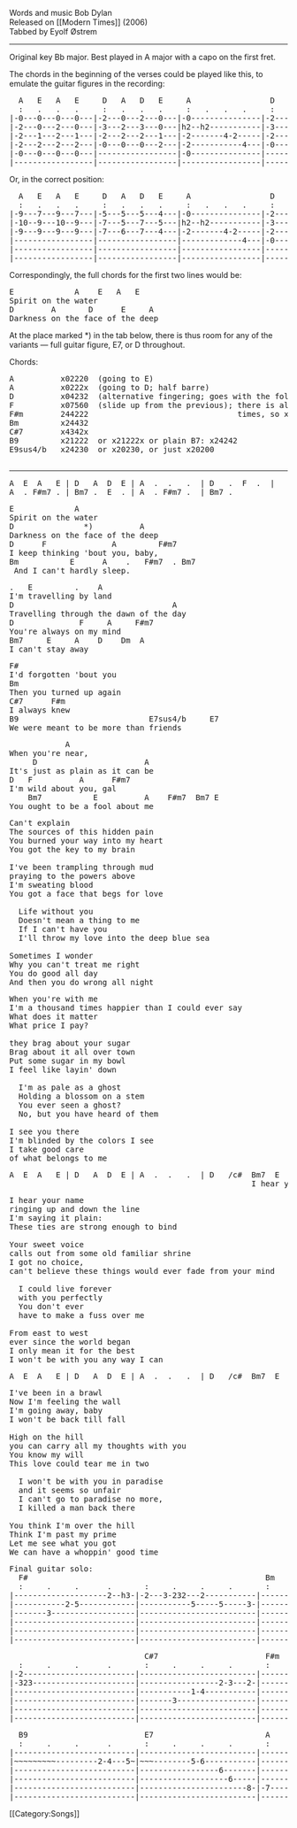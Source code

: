 Words and music Bob Dylan<br>
Released on [[Modern Times]] (2006)<br>
Tabbed by Eyolf Østrem

----
Original key Bb major. Best played in A major with a capo on the first fret.

The chords in the beginning of the verses could be played like this, to emulate the guitar figures in the recording:

<pre class="tab">
  A   E   A   E     D   A   D   E     A                 D
  :   .   .   .     :   .   .   .     :   .   .   .     :   
|-0---0---0---0---|-2---0---2---0---|-0---------------|-2---
|-2---0---2---0---|-3---2---3---0---|h2--h2-----------|-3---
|-2---1---2---1---|-2---2---2---1---|-2-------4-2-----|-2--- etc.
|-2---2---2---2---|-0---0---0---2---|-2-----------4---|-0---
|-0---0---0---0---|-----------------|-0---------------|-----
|-----------------|-----------------|-----------------|-----
</pre>
Or, in the correct position:

<pre class="tab">
  A   E   A   E     D   A   D   E     A                 D
  :   .   .   .     :   .   .   .     :   .   .   .     :   
|-9---7---9---7---|-5---5---5---4---|-0---------------|-2---
|-10--9---10--9---|-7---5---7---5---|h2--h2-----------|-3---
|-9---9---9---9---|-7---6---7---4---|-2-------4-2-----|-2--- etc.
|-----------------|-----------------|-------------4---|-0---
|-----------------|-----------------|-----------------|-----
|-----------------|-----------------|-----------------|-----</pre>

Correspondingly, the full chords for the first two lines would be:

<pre>E             A    E   A   E
Spirit on the water
D        A       D      E     A
Darkness on the face of the deep</pre>
At the place marked <nowiki>*</nowiki>) in the tab below, there is thus room for any of the variants — full guitar figure, E7, or D throughout.

Chords:

<pre class="chords">
A          x02220  (going to E)
A          x0222x  (going to D; half barre)
D          x04232  (alternative fingering; goes with the following F)
F          x07560  (slide up from the previous); there is also a 6 in there some
F#m        244222                                times, so x33230 is playable...
Bm         x24432
C#7        x4342x
B9         x21222  or x21222x or plain B7: x24242
E9sus4/b   x24230  or x20230, or just x20200
 
</pre>

----
<pre class="tab">
A  E  A   E | D   A  D  E | A  .  .   .  | D   .  F  .  | 
A  . F#m7 . | Bm7 .  E  . | A  . F#m7 .  | Bm7 .
</pre>

<pre class="verse">
E             A
Spirit on the water
D               *)          A
Darkness on the face of the deep
D      F              A         F#m7
I keep thinking 'bout you, baby,
Bm           E      A    .   F#m7  . Bm7 
 And I can't hardly sleep.</pre>

<pre class="verse">
.   E         .    A
I'm travelling by land
D                                  A
Travelling through the dawn of the day
D              F     A     F#m7
You're always on my mind
Bm7     E     A    D    Dm  A
I can't stay away</pre>

<pre class="bridge">
F#
I'd forgotten 'bout you
Bm
Then you turned up again
C#7      F#m
I always knew
B9                            E7sus4/b     E7
We were meant to be more than friends</pre>

<pre class="verse">
            A
When you're near,
     D                       A
It's just as plain as it can be
D   F          A      F#m7
I'm wild about you, gal
    Bm7           E          A    F#m7  Bm7 E
You ought to be a fool about me</pre>

<pre>Can't explain
The sources of this hidden pain
You burned your way into my heart
You got the key to my brain

I've been trampling through mud
praying to the powers above
I'm sweating blood
You got a face that begs for love

  Life without you
  Doesn't mean a thing to me
  If I can't have you
  I'll throw my love into the deep blue sea

Sometimes I wonder
Why you can't treat me right
You do good all day
And then you do wrong all night</pre>

<pre>When you're with me
I'm a thousand times happier than I could ever say
What does it matter
What price I pay?

they brag about your sugar
Brag about it all over town
Put some sugar in my bowl
I feel like layin' down

  I'm as pale as a ghost
  Holding a blossom on a stem
  You ever seen a ghost?
  No, but you have heard of them

I see you there
I'm blinded by the colors I see
I take good care
of what belongs to me</pre>

<pre class="tab">
A  E  A   E | D   A  D  E | A  .  .   .  | D   /c#  Bm7  E  |
                                                    I hear your . . .
</pre>

<pre>I hear your name
ringing up and down the line
I'm saying it plain:
These ties are strong enough to bind

Your sweet voice
calls out from some old familiar shrine
I got no choice,
can't believe these things would ever fade from your mind

  I could live forever
  with you perfectly
  You don't ever
  have to make a fuss over me

From east to west
ever since the world began
I only mean it for the best
I won't be with you any way I can</pre>

<pre class="tab">
A  E  A   E | D   A  D  E | A  .  .   .  | D   /c#  Bm7  E  |
</pre>

<pre>I've been in a brawl
Now I'm feeling the wall
I'm going away, baby
I won't be back till fall

High on the hill
you can carry all my thoughts with you
You know my will
This love could tear me in two

  I won't be with you in paradise
  and it seems so unfair
  I can't go to paradise no more,
  I killed a man back there

You think I'm over the hill
Think I'm past my prime
Let me see what you got
We can have a whoppin' good time</pre>

<pre class="tab">
Final guitar solo:
  F#                                                   Bm
  :     .     .      .       :     .     .     .       :     .     .     .
|--------------------2--h3-|-2---3-232---2-----------|-------------------------|
|-----------2-5------------|-----------5-----5-----3-|-------3---2-3---------2-|
|-------3------------------|-------------------------|-------------------4-----|
|--------------------------|-------------------------|-------------------------|
|--------------------------|-------------------------|-------------------------|
|--------------------------|-------------------------|-------------------------|
</pre>
<pre class="tab">
                             C#7                       F#m
  :     .     .      .       :     .     .     .       :     .     .     .
|-2------------------------|-------------------------|-------------------------|
|-323----------------------|-----------------2-3---2-|-----------------1-2--/4~|
|--------------------------|-----------1-4-----------|-------2-----------------|
|--------------------------|-------3-----------------|----------(4)------------|
|--------------------------|-------------------------|-------------------------|
|--------------------------|-------------------------|-------------------------|
</pre>
<pre class="tab">
  B9                         E7                        A
  :     .     .      .       :     .     .     .       :     
|--------------------------|-------------------------|------
|~~~~~~~~~---------2-4---5~|~~~--------5-6-----------|------
|--------------------------|-----------------6-------|------
|--------------------------|-------------------6-----|------
|--------------------------|-----------------------8-|-7----
|--------------------------|-------------------------|------
</pre>

[[Category:Songs]]